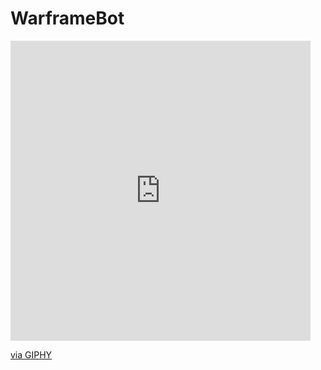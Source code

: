 # WarframeBot
<iframe src="https://giphy.com/embed/Tz30dcgKE3GCTYpxol" width="480" height="480" frameBorder="0" class="giphy-embed" allowFullScreen></iframe><p><a href="https://giphy.com/gifs/art-pixel-tech-Tz30dcgKE3GCTYpxol">via GIPHY</a></p>
